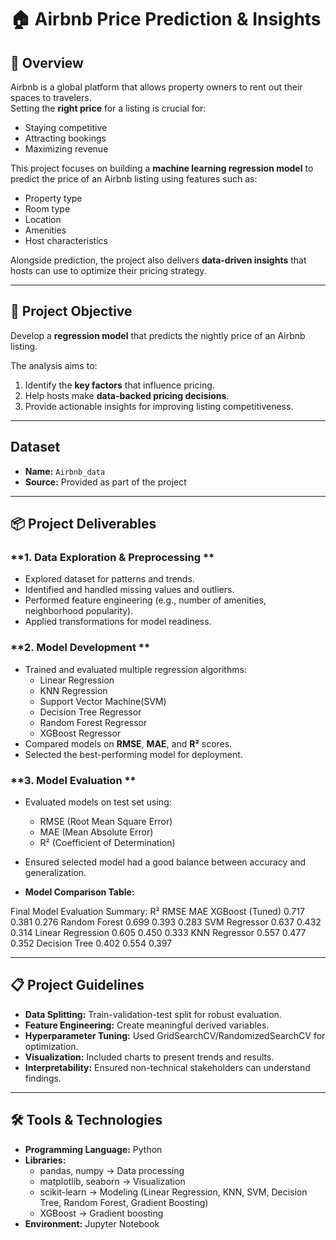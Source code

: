 # 🏠 Airbnb Price Prediction & Insights

## 📌 Overview
Airbnb is a global platform that allows property owners to rent out their spaces to travelers.  
Setting the **right price** for a listing is crucial for:
- Staying competitive
- Attracting bookings
- Maximizing revenue

This project focuses on building a **machine learning regression model** to predict the price of an Airbnb listing using features such as:
- Property type
- Room type
- Location
- Amenities
- Host characteristics

Alongside prediction, the project also delivers **data-driven insights** that hosts can use to optimize their pricing strategy.

---

## 🎯 Project Objective
Develop a **regression model** that predicts the nightly price of an Airbnb listing.  

The analysis aims to:
1. Identify the **key factors** that influence pricing.
2. Help hosts make **data-backed pricing decisions**.
3. Provide actionable insights for improving listing competitiveness.

---

## Dataset
- **Name:** `Airbnb_data`
- **Source:** Provided as part of the project

---

## 📦 Project Deliverables

### **1. Data Exploration & Preprocessing **
- Explored dataset for patterns and trends.
- Identified and handled missing values and outliers.
- Performed feature engineering (e.g., number of amenities, neighborhood popularity).
- Applied transformations for model readiness.

### **2. Model Development **
- Trained and evaluated multiple regression algorithms:
  - Linear Regression
  - KNN Regression
  - Support Vector Machine(SVM)
  - Decision Tree Regressor
  - Random Forest Regressor
  - XGBoost Regressor
- Compared models on **RMSE**, **MAE**, and **R²** scores.
- Selected the best-performing model for deployment.

### **3. Model Evaluation **
- Evaluated models on test set using:
  - RMSE (Root Mean Square Error)
  - MAE (Mean Absolute Error)
  - R² (Coefficient of Determination)
- Ensured selected model had a good balance between accuracy and generalization.

- **Model Comparison Table:**

Final Model Evaluation Summary:
                      R²   RMSE    MAE
XGBoost (Tuned)    0.717  0.381  0.276
Random Forest      0.699  0.393  0.283
SVM Regressor      0.637  0.432  0.314
Linear Regression  0.605  0.450  0.333
KNN Regressor      0.557  0.477  0.352
Decision Tree      0.402  0.554  0.397

---

## 📋 Project Guidelines
- **Data Splitting:** Train-validation-test split for robust evaluation.
- **Feature Engineering:** Create meaningful derived variables.
- **Hyperparameter Tuning:** Used GridSearchCV/RandomizedSearchCV for optimization.
- **Visualization:** Included charts to present trends and results.
- **Interpretability:** Ensured non-technical stakeholders can understand findings.

---

## 🛠 Tools & Technologies
- **Programming Language:** Python  
- **Libraries:**
  - pandas, numpy → Data processing
  - matplotlib, seaborn → Visualization
  - scikit-learn → Modeling (Linear Regression, KNN, SVM, Decision Tree, Random Forest, Gradient Boosting)
  - XGBoost → Gradient boosting
- **Environment:** Jupyter Notebook
